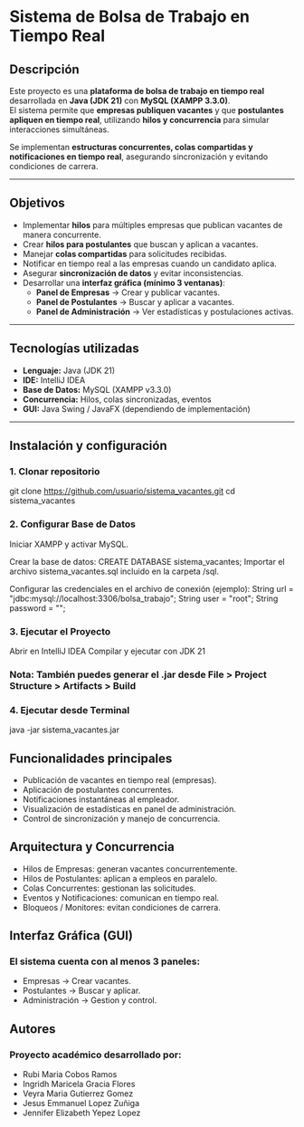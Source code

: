 # Sistema de Bolsa de Trabajo en Tiempo Real

## Descripción
Este proyecto es una **plataforma de bolsa de trabajo en tiempo real** desarrollada en **Java (JDK 21)** con **MySQL (XAMPP 3.3.0)**.  
El sistema permite que **empresas publiquen vacantes** y que **postulantes apliquen en tiempo real**, utilizando **hilos y concurrencia** para simular interacciones simultáneas.  

Se implementan **estructuras concurrentes, colas compartidas y notificaciones en tiempo real**, asegurando sincronización y evitando condiciones de carrera.  

---

## Objetivos
- Implementar **hilos** para múltiples empresas que publican vacantes de manera concurrente.  
- Crear **hilos para postulantes** que buscan y aplican a vacantes.  
- Manejar **colas compartidas** para solicitudes recibidas.  
- Notificar en tiempo real a las empresas cuando un candidato aplica.  
- Asegurar **sincronización de datos** y evitar inconsistencias.  
- Desarrollar una **interfaz gráfica (mínimo 3 ventanas)**:
  - **Panel de Empresas** → Crear y publicar vacantes.  
  - **Panel de Postulantes** → Buscar y aplicar a vacantes.  
  - **Panel de Administración** → Ver estadísticas y postulaciones activas.  

---

## Tecnologías utilizadas
- **Lenguaje:** Java (JDK 21)  
- **IDE:** IntelliJ IDEA  
- **Base de Datos:** MySQL (XAMPP v3.3.0)  
- **Concurrencia:** Hilos, colas sincronizadas, eventos  
- **GUI:** Java Swing / JavaFX (dependiendo de implementación)  

---

## Instalación y configuración

### 1. Clonar repositorio

git clone https://github.com/usuario/sistema_vacantes.git
cd sistema_vacantes

### 2. Configurar Base de Datos
Iniciar XAMPP y activar MySQL.

Crear la base de datos:
CREATE DATABASE sistema_vacantes;
Importar el archivo sistema_vacantes.sql incluido en la carpeta /sql.

Configurar las credenciales en el archivo de conexión (ejemplo):
String url = "jdbc:mysql://localhost:3306/bolsa_trabajo";
String user = "root";
String password = "";

### 3. Ejecutar el Proyecto
Abrir en IntelliJ IDEA
Compilar y ejecutar con JDK 21

### Nota: También puedes generar el .jar desde File > Project Structure > Artifacts > Build

### 4. Ejecutar desde Terminal

java -jar sistema_vacantes.jar


## Funcionalidades principales
- Publicación de vacantes en tiempo real (empresas).
- Aplicación de postulantes concurrentes.
- Notificaciones instantáneas al empleador.
- Visualización de estadísticas en panel de administración.
- Control de sincronización y manejo de concurrencia.

## Arquitectura y Concurrencia
- Hilos de Empresas: generan vacantes concurrentemente.
- Hilos de Postulantes: aplican a empleos en paralelo.
- Colas Concurrentes: gestionan las solicitudes.
- Eventos y Notificaciones: comunican en tiempo real.
- Bloqueos / Monitores: evitan condiciones de carrera.

## Interfaz Gráfica (GUI)
### El sistema cuenta con al menos 3 paneles:
- Empresas → Crear vacantes.
- Postulantes → Buscar y aplicar.
- Administración → Gestion y control.

## Autores
### Proyecto académico desarrollado por:
- Rubi Maria Cobos Ramos
- Ingridh Maricela Gracia Flores
- Veyra Maria Gutierrez Gomez
- Jesus Emmanuel Lopez Zuñiga
- Jennifer Elizabeth Yepez Lopez
